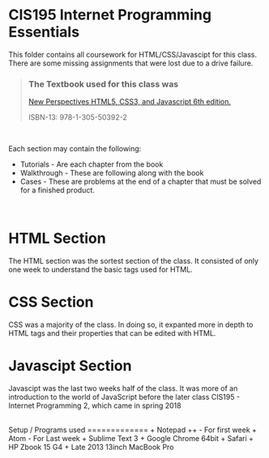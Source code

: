 CIS195 Internet Programming Essentials
========================================
This folder contains all coursework for HTML/CSS/Javascipt for this class. There are some missing assignments that were lost due to a drive failure.
<br>
> ### The Textbook used for this class was
> [New Perspectives HTML5, CSS3, and Javascript 6th edition.](https://www.cengage.com/c/new-perspectives-on-html5-css3-and-javascript-6e-carey/9781305503922)
>
> ISBN-13: 978-1-305-50392-2

<br>

Each section may contain the following:
* Tutorials - Are each chapter from the book
* Walkthrough - These are following along with the book
* Cases - These are problems at the end of a chapter that must be solved for a finished product.
<br>

HTML Section
============
The HTML section was the sortest section of the class. It consisted of only one week to understand the basic tags
used for HTML.

CSS Section
============
CSS was a majority of the class. In doing so, it expanted more in depth to HTML tags and their properties that can
be edited with HTML.

Javascipt Section
==================
Javascipt was the last two weeks half of the class. It was more of an introduction to the world of JavaScript before
the later class CIS195 - Internet Programming 2, which came in spring 2018

<br>
Setup / Programs used
=============
+ Notepad ++ - For first week
+ Atom - For Last week
+ Sublime Text 3
+ Google Chrome 64bit
+ Safari
+ HP Zbook 15 G4
+ Late 2013 13inch MacBook Pro
